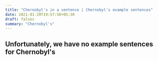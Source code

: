 ```yaml
---
title: "Chernobyl's in a sentence | Chernobyl's example sentences"
date: 2021-01-20T19:57:50+05:30
draft: falses
summary: "Chernobyl's"
---
```

## Unfortunately, we have no example sentences for Chernobyl's                 
